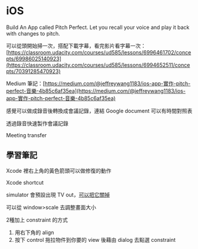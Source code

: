 # iOS

Build An App called Pitch Perfect. Let you recall your voice and play it back with changes to pitch.

可以從頭開始掃一次，搭配下載字幕，看完影片看字幕一次：[https://classroom.udacity.com/courses/ud585/lessons/6996461702/concepts/69986025140923](https://classroom.udacity.com/courses/ud585/lessons/6994652511/concepts/70391285470923)

Medium 筆記：[https://medium.com/@jeffreywang1183/ios-app-實作-pitch-perfect-音樂-4b85c6af35ea](https://medium.com/@jeffreywang1183/ios-app-實作-pitch-perfect-音樂-4b85c6af35ea)

感覺可以做成錄音後轉換成會議記錄，連結 Google document 可以有時間對照表

透過錄音快速製作會議記錄

Meeting transfer



## 學習筆記

Xcode 裡右上角的黃色箭頭可以做修復的動作

Xcode shortcut

simulator 會預設出現 TV out，[可以把它關掉](https://stackoverflow.com/questions/29721782/xcode-disable-tv-out-window)

可以從 window&gt;scale 去調整畫面大小

2種加上 constraint 的方式

1. 用右下角的 align
2. 按下 control 拖拉物件到你要的 view 後藉由 dialog 去點選 constraint

### 

